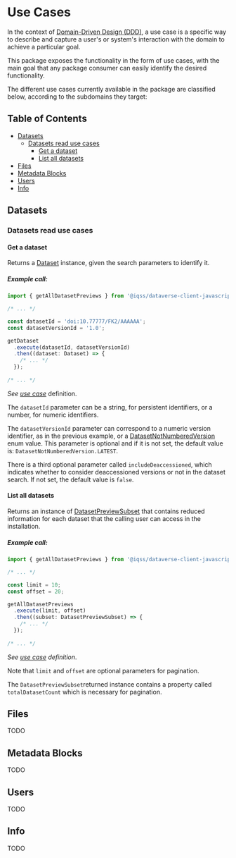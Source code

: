 # Use Cases

In the context of [Domain-Driven Design (DDD)](https://martinfowler.com/bliki/DomainDrivenDesign.html), a use case is a specific way to describe and capture a user's or system's interaction with the domain to achieve a particular goal. 

This package exposes the functionality in the form of use cases, with the main goal that any package consumer can easily identify the desired functionality.

The different use cases currently available in the package are classified below, according to the subdomains they target:

## Table of Contents

- [Datasets](#Datasets)
  - [Datasets read use cases](#datasets-read-use-cases)
    - [Get a dataset](#get-a-dataset)
    - [List all datasets](#list-all-datasets)
- [Files](#Files)
- [Metadata Blocks](#metadata-blocks)
- [Users](#Users)
- [Info](#Info)

## Datasets

### Datasets read use cases

#### Get a dataset

Returns a [Dataset](../src/datasets/domain/models/Dataset.ts) instance,  given the search parameters to identify it.

##### Example call:

````typescript
import { getAllDatasetPreviews } from '@iqss/dataverse-client-javascript'

/* ... */

const datasetId = 'doi:10.77777/FK2/AAAAAA';
const datasetVersionId = '1.0';

getDataset
  .execute(datasetId, datasetVersionId)
  .then((dataset: Dataset) => {
    /* ... */
  });
  
/* ... */
````

*See [use case](../src/datasets/domain/useCases/GetDataset.ts)* definition.

The `datasetId` parameter can be a string, for persistent identifiers, or a number, for numeric identifiers.

The `datasetVersionId` parameter can correspond to a numeric version identifier, as in the previous example, or a [DatasetNotNumberedVersion](../src/datasets/domain/models/DatasetNotNumberedVersion.ts) enum value. This parameter is optional and if it is not set, the default value is: `DatasetNotNumberedVersion.LATEST`.

There is a third optional parameter called `includeDeaccessioned`, which indicates whether to consider deaccessioned versions or not in the dataset search. If not set, the default value is `false`.



#### List all datasets

Returns an instance of [DatasetPreviewSubset](../src/datasets/domain/models/DatasetPreviewSubset.ts) that contains reduced information for each dataset that the calling user can access in the installation.

##### Example call:

````typescript
import { getAllDatasetPreviews } from '@iqss/dataverse-client-javascript'

/* ... */

const limit = 10;
const offset = 20;

getAllDatasetPreviews
  .execute(limit, offset)
  .then((subset: DatasetPreviewSubset) => {
    /* ... */
  });
  
/* ... */
````

*See [use case](../src/datasets/domain/useCases/GetAllDatasetPreviews.ts) definition*.

Note that `limit` and `offset` are optional parameters for pagination.

The `DatasetPreviewSubset`returned instance contains a property called `totalDatasetCount` which is necessary for pagination.

## Files

TODO

## Metadata Blocks

TODO

## Users

TODO

## Info

TODO
